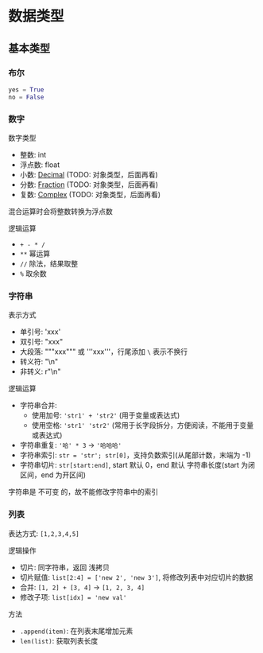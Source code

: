 # 数据类型

## 基本类型

### 布尔

```py
yes = True
no = False
```

### 数字

数字类型

- 整数: int
- 浮点数: float
- 小数: [Decimal](https://docs.python.org/zh-cn/3/library/decimal.html#decimal.Decimal) (TODO: 对象类型，后面再看)
- 分数: [Fraction](https://docs.python.org/zh-cn/3/library/fractions.html#fractions.Fraction) (TODO: 对象类型，后面再看)
- 复数: [Complex](https://docs.python.org/zh-cn/3/library/functions.html#complex) (TODO: 对象类型，后面再看)

混合运算时会将整数转换为浮点数

逻辑运算

- `+ - * /`
- `**` 幂运算
- `//` 除法，结果取整
- `%` 取余数

### 字符串

表示方式

- 单引号: 'xxx'
- 双引号: "xxx"
- 大段落: """xxx""" 或 '''xxx'''，行尾添加 `\` 表示不换行
- 转义符: "\n"
- 非转义: r"\n"

逻辑运算

- 字符串合并:
  - 使用加号: `'str1' + 'str2'` (用于变量或表达式)
  - 使用空格: `'str1' 'str2'` (常用于长字段拆分，方便阅读，不能用于变量或表达式)
- 字符串重复: `'哈' * 3` -> `'哈哈哈'`
- 字符串索引: `str = 'str'; str[0]`，支持负数索引(从尾部计数，末端为 -1)
- 字符串切片: `str[start:end]`, start 默认 0，end 默认 字符串长度(start 为闭区间，end 为开区间)

字符串是 不可变 的，故不能修改字符串中的索引

### 列表

表达方式: `[1,2,3,4,5]`

逻辑操作

- 切片: 同字符串，返回 浅拷贝
- 切片赋值: `list[2:4] = ['new 2', 'new 3']`, 将修改列表中对应切片的数据
- 合并: `[1, 2] + [3, 4]` -> `[1, 2, 3, 4]`
- 修改子项: `list[idx] = 'new val'`

方法

- `.append(item)`: 在列表末尾增加元素
- `len(list)`: 获取列表长度
